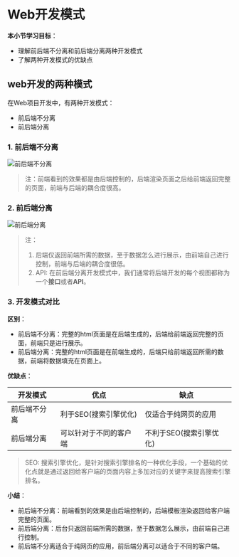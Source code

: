 # Web开发模式

**本小节学习目标**：
* 理解前后端不分离和前后端分离两种开发模式
* 了解两种开发模式的优缺点

## web开发的两种模式

在Web项目开发中，有两种开发模式：
* 前后端不分离
* 前后端分离

### 1. 前后端不分离

![前后端不分离](./assets/depended_frontend_backend.png)
> 注：前端看到的效果都是由后端控制的，后端渲染页面之后给前端返回完整的页面，前端与后端的耦合度很高。

### 2. 前后端分离

![前后端分离](./assets/indepent_frontend_backend.png)
> 注：
> 1. 后端仅返回前端所需的数据，至于数据怎么进行展示，由前端自己进行控制，前端与后端的耦合度很低。
> 2. API: 在前后端分离开发模式中，我们通常将后端开发的每个视图都称为一个**接口**或者**API**。

### 3. 开发模式对比

**区别**：

* 前后端不分离：完整的html页面是在后端生成的，后端给前端返回完整的页面，前端只是进行展示。
* 前后端分离：完整的html页面是在前端生成的，后端只给前端返回所需的数据，前端将数据填充在页面上。

**优缺点**：

| 开发模式     | 优点                   | 缺点                    |
| ------------ | ---------------------- | ----------------------- |
| 前后端不分离 | 利于SEO(搜索引擎优化)  | 仅适合于纯网页的应用    |
| 前后端分离   | 可以针对于不同的客户端 | 不利于SEO(搜索引擎优化) |
> SEO: 搜索引擎优化，是针对搜索引擎排名的一种优化手段，一个基础的优化点就是通过返回给客户端的页面内容上多加对应的关键字来提高搜索引擎排名。

**小结**：
* 前后端不分离：前端看到的效果是由后端控制的，后端模板渲染返回给客户端完整的页面。
* 前后端分离：后台只返回前端所需的数据，至于数据怎么展示，由前端自己进行控制。
* 前后端不分离适合于纯网页的应用，前后端分离可以适合于不同的客户端。
